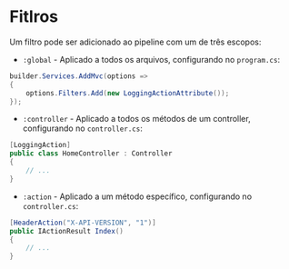 # Fitlros

Um filtro pode ser adicionado ao pipeline com um de três escopos:

* `:global` - Aplicado a todos os arquivos, configurando no `program.cs`:

```csharp
builder.Services.AddMvc(options =>
{ 
    options.Filters.Add(new LoggingActionAttribute());     
});
```

* `:controller` - Aplicado a todos os métodos de um controller, configurando no `controller.cs`:

```csharp
[LoggingAction]
public class HomeController : Controller
{
    // ...
}
```

* `:action` - Aplicado a um método específico, configurando no `controller.cs`:

```csharp
[HeaderAction("X-API-VERSION", "1")]
public IActionResult Index()
{
    // ...
}
```

